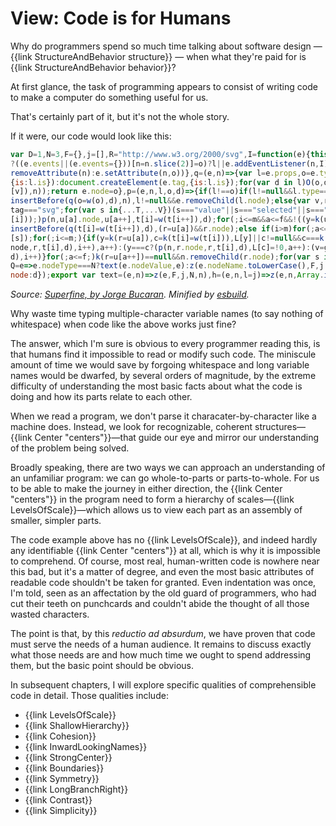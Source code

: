 # View: Code is for Humans

<div class="summary-block">

Why do programmers spend so much time talking about software design — {{link StructureAndBehavior structure}} — when what they're paid for is {{link StructureAndBehavior behavior}}?

</div>

At first glance, the task of programming appears to consist of writing code to make a computer do something useful for us.

That's certainly part of it, but it's not the whole story.

If it were, our code would look like this:

```js
var D=1,N=3,F={},j=[],R="http://www.w3.org/2000/svg",I=function(e){this.events[e.type](e)},k=e=>e==null?e:e.key,O=(e,n,l,o,d)=>{n==="key"||(n[0]==="o"&&n[1]==="n"
?((e.events||(e.events={}))[n=n.slice(2)]=o)?l||e.addEventListener(n,I):e.removeEventListener(n,I):!d&&n!=="list"&&n!=="form"&&n in e?e[n]=o??"":o==null||o===!1?e.
removeAttribute(n):e.setAttribute(n,o))},q=(e,n)=>{var l=e.props,o=e.type===N?document.createTextNode(e.tag):(n=n||e.tag==="svg")?document.createElementNS(R,e.tag,
{is:l.is}):document.createElement(e.tag,{is:l.is});for(var d in l)O(o,d,null,l[d],n);for(var v=0;v<e.children.length;v++)o.appendChild(q(e.children[v]=w(e.children
[v]),n));return e.node=o},p=(e,n,l,o,d)=>{if(l!==o)if(l!=null&&l.type===N&&o.type===N)l.tag!==o.tag&&(n.nodeValue=o.tag);else if(l==null||l.tag!==o.tag)n=e.
insertBefore(q(o=w(o),d),n),l!=null&&e.removeChild(l.node);else{var v,r,y,c,T=l.props,V=o.props,u=l.children,t=o.children,a=0,i=0,f=u.length-1,m=t.length-1;d=d||o.
tag==="svg";for(var s in{...T,...V})(s==="value"||s==="selected"||s==="checked"?n[s]:T[s])!==V[s]&&O(n,s,T[s],V[s],d);for(;i<=m&&a<=f&&!((y=k(u[a]))==null||y!==k(t
[i]));)p(n,u[a].node,u[a++],t[i]=w(t[i++]),d);for(;i<=m&&a<=f&&!((y=k(u[f]))==null||y!==k(t[m]));)p(n,u[f].node,u[f--],t[m]=w(t[m--]),d);if(a>f)for(;i<=m;)n.
insertBefore(q(t[i]=w(t[i++]),d),(r=u[a])&&r.node);else if(i>m)for(;a<=f;)n.removeChild(u[a++].node);else{for(var g={},L={},s=a;s<=f;s++)(y=u[s].key)!=null&&(g[y]=u
[s]);for(;i<=m;){if(y=k(r=u[a]),c=k(t[i]=w(t[i])),L[y]||c!=null&&c===k(u[a+1])){y==null&&n.removeChild(r.node),a++;continue}c==null||l.type===D?(y==null&&(p(n,r&&r.
node,r,t[i],d),i++),a++):(y===c?(p(n,r.node,r,t[i],d),L[c]=!0,a++):(v=g[c])!=null?(p(n,n.insertBefore(v.node,r&&r.node),v,t[i],d),L[c]=!0):p(n,r&&r.node,null,t[i],
d),i++)}for(;a<=f;)k(r=u[a++])==null&&n.removeChild(r.node);for(var s in g)L[s]==null&&n.removeChild(g[s].node)}}return o.node=n},w=e=>e!==!0&&e!==!1&&e?e:text(""),
Q=e=>e.nodeType===N?text(e.nodeValue,e):z(e.nodeName.toLowerCase(),F,j.map.call(e.childNodes,Q),D,e),z=(e,n,l,o,d)=>({tag:e,props:n,key:n.key,children:l,type:o,
node:d});export var text=(e,n)=>z(e,F,j,N,n),h=(e,n,l=j)=>z(e,n,Array.isArray(l)?l:[l]),patch=(e,n)=>((e=p(e.parentNode,e,e.vdom||Q(e),n)).vdom=n,e);
```

<cite>Source: [Superfine, by Jorge Bucaran](https://github.com/jorgebucaran/superfine). Minified by [esbuild](https://esbuild.github.io/).</cite>

Why waste time typing multiple-character variable names (to say
nothing of whitespace) when code like the above works just fine?

The answer, which I'm sure is obvious to every programmer
reading this, is that humans find it impossible to read or modify
such code. The miniscule amount of time we would save by forgoing
whitespace and long variable names would be dwarfed, by several orders of
magnitude, by the extreme difficulty of understanding the
most basic facts about what the code is doing and how its parts
relate to each other.

When we read a program, we don't parse it characater-by-character like
a machine does. Instead, we look for recognizable, coherent structures—{{link Center "centers"}}—that
guide our eye and mirror our understanding of the problem being solved.

Broadly speaking, there are two ways we can approach an understanding of an unfamiliar program:
we can go whole-to-parts or parts-to-whole. For us to be able to
make the journey in either direction, the {{link Center "centers"}} in
the program need to form a hierarchy of scales—{{link LevelsOfScale}}—which
allows us to view each part as an assembly of smaller, simpler parts.

The code example above has no {{link LevelsOfScale}}, and indeed hardly
any identifiable {{link Center "centers"}} at all, which is why it is
impossible to comprehend. Of course, most real, human-written code is
nowhere near this bad, but it's a matter of degree, and even the most
basic attributes of readable code shouldn't be taken for granted. Even
indentation was once, I'm told, seen as an affectation by the old guard of programmers,
who had cut their teeth on punchcards and couldn't abide the thought of all those wasted characters.

The point is that, by this _reductio ad absurdum_, we have proven that code
must serve the needs of a human audience.  It remains to discuss
exactly what those needs are and how much time we ought to spend
addressing them, but the basic point should be obvious.

In subsequent chapters, I will explore specific qualities of comprehensible
code in detail. Those qualities include:

- {{link LevelsOfScale}}
- {{link ShallowHierarchy}}
- {{link Cohesion}}
- {{link InwardLookingNames}}
- {{link StrongCenter}}
- {{link Boundaries}}
- {{link Symmetry}}
- {{link LongBranchRight}}
- {{link Contrast}}
- {{link Simplicity}}